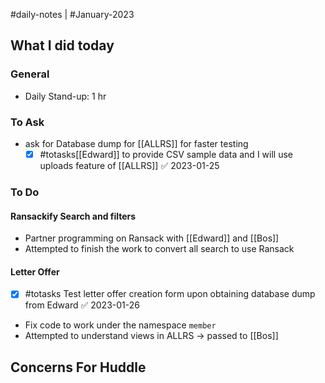#daily-notes | #January-2023

## What I did today


### General

- Daily Stand-up: 1 hr

### To Ask

- ask for Database dump for [[ALLRS]] for faster testing
	- [x] #totasks[[Edward]] to provide CSV sample data and I will use uploads feature of [[ALLRS]] ✅ 2023-01-25

### To Do

#### Ransackify Search and filters
- Partner programming on Ransack with [[Edward]] and [[Bos]]
- Attempted to finish the work to convert all search to use Ransack

#### Letter Offer

- [x] #totasks Test letter offer creation form upon obtaining database dump from Edward ✅ 2023-01-26
- Fix code to work under the namespace `member`
- Attempted to understand views in ALLRS → passed to [[Bos]]


## Concerns For Huddle

